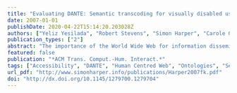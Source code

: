 ```yaml
---
title: "Evaluating DANTE: Semantic transcoding for visually disabled users"
date: 2007-01-01
publishDate: 2020-04-22T15:14:20.203028Z
authors: ["Yeliz Yesilada", "Robert Stevens", "Simon Harper", "Carole Goble"]
publication_types: ["2"]
abstract: "The importance of the World Wide Web for information dissemination is indisputable. However, the  dominance of visual design on the Web leaves visually disabled people at a disadvantage. Although  assistive technologies, such as screen readers, usually provide basic access to information, the  richness of the Web experience is still often lost. In particular, traversing the Web becomes a  complicated task since the richness of visual objects presented to their sighted counterparts are  neither appropriate nor accessible to visually disabled users. To address this problem, we have  proposed an approach called Dante in which Web pages are annotated with semantic information to  make their traversal properties explicit. Dante supports usage of different annotation techniques  and as a proof-of-concept in this article, pages are annotated manually which when transcoded  become rich. We first introduce Dante and then present a user evaluation which compares how  visually disabled users perform certain travel-related tasks on original and transcoded versions  of Web pages. We discuss the evaluation methodology in detail and present our findings, which  provide useful insights into the transcoding process. Our evaluation shows that, in tests with  users, document objects transcoded with Dante have a tendency to be much easier for visually  disabled users to interact with when traversing Web pages. "
featured: false
publication: "*ACM Trans. Comput.-Hum. Interact.*"
tags: ["Accessibility", "DANTE", "Human Centred Web", "Ontologies", "Semantic Web", "Transcoding", "Visually Impaired", "Web Accessibility", "Web Mobility"]
url_pdf: "http://www.simonharper.info/publications/Harper2007fk.pdf"
doi: "http://dx.doi.org/10.1145/1279700.1279704"
---
```


